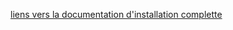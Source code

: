 [liens vers la documentation d'installation complette](http://20.86.62.213:3000/gevraima/Projet-ESEO/wiki/Guide_installation)